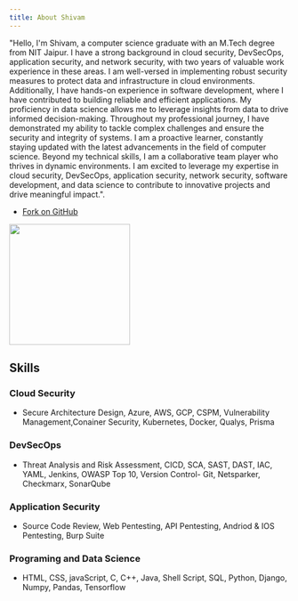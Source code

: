 ```yaml
---
title: About Shivam
---
```


"Hello, I'm Shivam, a computer science graduate with an M.Tech degree from NIT Jaipur. I have a strong background in cloud security, DevSecOps, application security, and network security, with two years of valuable work experience in these areas. I am well-versed in implementing robust security measures to protect data and infrastructure in cloud environments. Additionally, I have hands-on experience in software development, where I have contributed to building reliable and efficient applications. My proficiency in data science allows me to leverage insights from data to drive informed decision-making. Throughout my professional journey, I have demonstrated my ability to tackle complex challenges and ensure the security and integrity of systems. I am a proactive learner, constantly staying updated with the latest advancements in the field of computer science. Beyond my technical skills, I am a collaborative team player who thrives in dynamic environments. I am excited to leverage my expertise in cloud security, DevSecOps, application security, network security, software development, and data science to contribute to innovative projects and drive meaningful impact.".

- [Fork on GitHub](https://github.com/)

[<img src="https://shivarma.github.io/buttons/default-yellow.png" width="217"/>](https://buymeacoffee.com/daviddarnes#support)

## Skills

### Cloud Security

* Secure Architecture Design, Azure, AWS, GCP, CSPM, Vulnerability Management,Conainer Security, Kubernetes, Docker, Qualys, Prisma

### DevSecOps

* Threat Analysis and Risk Assessment, CICD, SCA, SAST, DAST, IAC, YAML, Jenkins, OWASP Top 10, Version Control- Git, Netsparker, Checkmarx, SonarQube


### Application Security

* Source Code Review, Web Pentesting, API Pentesting, Andriod & IOS Pentesting, Burp Suite

### Programing and Data Science

* HTML, CSS, javaScript, C, C++, Java, Shell Script, SQL, Python, Django, Numpy, Pandas, Tensorflow


